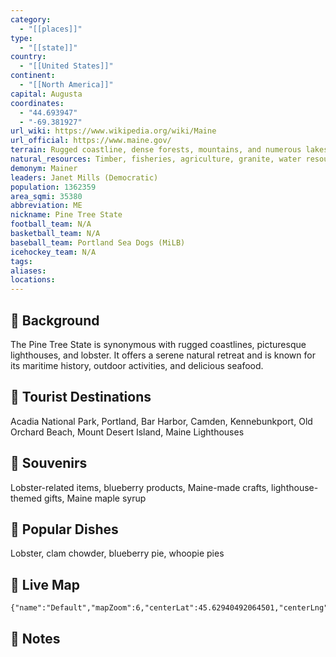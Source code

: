 ```yaml
---
category:
  - "[[places]]"
type:
  - "[[state]]"
country:
  - "[[United States]]"
continent:
  - "[[North America]]"
capital: Augusta
coordinates:
  - "44.693947"
  - "-69.381927"
url_wiki: https://www.wikipedia.org/wiki/Maine
url_official: https://www.maine.gov/
terrain: Rugged coastline, dense forests, mountains, and numerous lakes.
natural_resources: Timber, fisheries, agriculture, granite, water resources
demonym: Mainer
leaders: Janet Mills (Democratic)
population: 1362359
area_sqmi: 35380
abbreviation: ME
nickname: Pine Tree State
football_team: N/A
basketball_team: N/A
baseball_team: Portland Sea Dogs (MiLB)
icehockey_team: N/A
tags: 
aliases: 
locations:
---
```

## 🌱 Background
The Pine Tree State is synonymous with rugged coastlines, picturesque lighthouses, and lobster. It offers a serene natural retreat and is known for its maritime history, outdoor activities, and delicious seafood.

## 📌 Tourist Destinations
Acadia National Park, Portland, Bar Harbor, Camden, Kennebunkport, Old Orchard Beach, Mount Desert Island, Maine Lighthouses

## 🎁 Souvenirs
Lobster-related items, blueberry products, Maine-made crafts, lighthouse-themed gifts, Maine maple syrup

## 🍲 Popular Dishes
Lobster, clam chowder, blueberry pie, whoopie pies

## 📡 Live Map
```mapview
{"name":"Default","mapZoom":6,"centerLat":45.62940492064501,"centerLng":-68.68652062373943,"query":"","chosenMapSource":0}
```

## 📒 Notes

